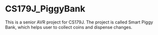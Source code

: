# CS179J_PiggyBank
This is a senior AVR project for CS179J. The project is called Smart Piggy Bank, which helps user to collect coins and dispense changes.
